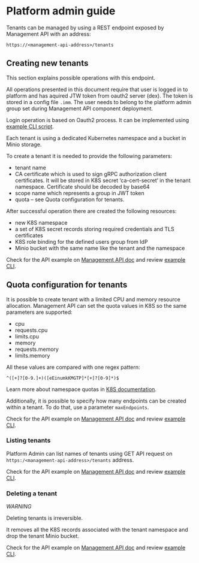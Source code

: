 # Platform admin guide

Tenants can be managed by using a REST endpoint exposed by Management API with an address:

`https://<management-api-address>/tenants`

## Creating new tenants
 
This section explains possible operations with this endpoint.
 
All operations presented in this document require that user is logged in to platform and has aquired JTW token from
oauth2 server (dex). The token is stored in a config file `.imm`. The user needs to belong to the platform admin group
set during Management API component deployment. 

Login operation is based on Oauth2 process. It can be implemented using [example CLI script](../scripts). 
 
Each tenant is using a dedicated Kubernetes namespace and a bucket in Minio storage.

To create a tenant it is needed to provide the following parameters:
- tenant name
- CA certificate which is used to sign gRPC authorization client certificates. It will be stored in K8S secret 
‘ca-cert-secret’ in the tenant namespace. Certificate should be decoded by base64
- scope name which represents a group in JWT token
- quota – see Quota configuration for tenants.

After successful operation there are created the following resources:
- new K8S namespace
- a set of K8S secret records storing required credentials and TLS certificates 
- K8S role binding for the defined users group from IdP
- Minio bucket with the same name like the tenant and the namespace 


Check for the API example on [Management API doc](../management) and review [example CLI](../scripts).


## Quota configuration for tenants

It is possible to create tenant with a limited CPU and memory resource allocation. 
Management API can set the quota values in K8S so the same parameters are supported:  
- cpu
- requests.cpu
- limits.cpu
- memory
- requests.memory
- limits.memory

All these values are compared with one regex pattern:
 
`^([+]?[0-9.]+)([eEinumkKMGTP]*[+]?[0-9]*)$`

Learn more about namespace quotas in 
[K8S documentation](https://kubernetes.io/docs/concepts/configuration/manage-compute-resources-container/).  	
 
Additionally, it is possible to specify how many endpoints can be created within a tenant. 
To do that, use a parameter `maxEndpoints`.
 
Check for the API example on [Management API doc](../management) and review [example CLI](../scripts).


### Listing tenants

Platform Admin can list names of tenants using GET API request on `https:/<management-api-address>/tenants` address.

Check for the API example on [Management API doc](../management) and review [example CLI](../scripts).


### Deleting a tenant

*WARNING*

Deleting tenants is irreversible.

It removes all the K8S records associated with the tenant namespace and drop the tenant Minio bucket. 

Check for the API example on [Management API doc](../management) and review [example CLI](../scripts).
